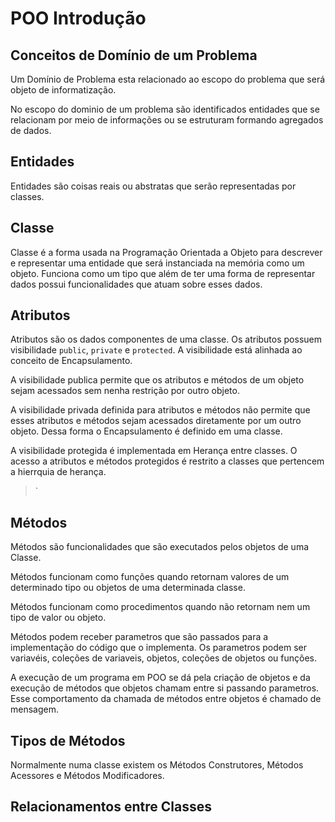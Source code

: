 # POO Introdução

## Conceitos de Domínio de um Problema
>
Um Domínio de Problema esta relacionado ao escopo do problema que será objeto de informatização.
>

>
No escopo do dominio de um problema são identificados entidades que se relacionam por meio de informações ou se estruturam formando agregados de dados.  
>
## Entidades 
>
Entidades são coisas reais ou abstratas que serão representadas por classes. 
> 

## Classe
>
Classe é a forma usada na Programação Orientada a Objeto para descrever e representar uma entidade que será instanciada na memória como um objeto. Funciona como um tipo que além de ter uma forma de representar dados possui funcionalidades que atuam sobre esses dados.  
>
## Atributos
>
Atributos são os dados componentes de uma classe. Os atributos possuem visibilidade `public`, `private` e `protected`. A visibilidade está alinhada ao conceito de Encapsulamento.  
>
>
A visibilidade publica permite que os atributos e métodos de um objeto sejam acessados sem nenha restrição por outro objeto. 
>
>
A visibilidade privada definida para atributos e métodos não permite que esses atributos e métodos sejam acessados diretamente por um outro objeto. Dessa forma o Encapsulamento é definido em uma classe.
>
>
A visibilidade protegida é implementada em Herança entre classes. O acesso a atributos e métodos protegidos é restrito a classes que pertencem a hierrquia de herança.
> `
## Métodos
>
Métodos são funcionalidades que são executados pelos objetos de uma Classe. 
>
>
Métodos funcionam como funções quando retornam valores de um determinado tipo ou objetos de uma determinada classe. 
>
>
Métodos funcionam como procedimentos quando não retornam nem um tipo de valor ou objeto.
>
>
Métodos podem receber parametros que são passados para a implementação do código que o implementa. Os parametros podem ser variavéis, coleções de variaveis, objetos, coleções de objetos ou funções.
>
>
A execução de um programa em POO se dá pela criação de objetos e da execução de métodos que objetos chamam entre si passando parametros. Esse comportamento da chamada de métodos entre objetos é chamado de mensagem.
>

## Tipos de Métodos
>
Normalmente numa classe existem os Métodos Construtores, Métodos Acessores e Métodos Modificadores.
>
## Relacionamentos entre Classes
>

>



